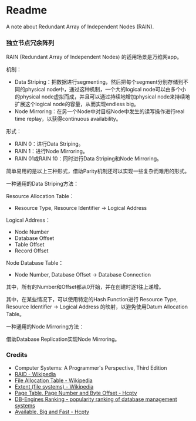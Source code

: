 # Readme
A note about Redundant Array of Independent Nodes (RAIN).

### 独立节点冗余阵列

RAIN (Redundant Array of Independent Nodes) 的适用场景是万维网app。

机制：
- Data Striping：把数据进行segmenting，然后把每个segment分别存储到不同的physical node中，通过这种机制，一个大的logical node可以由多个小的physical node虚拟而成，并且可以通过持续地增加physical node来持续地扩展这个logical node的容量，从而实现endless big。
- Node Mirroring：在另一个Node中对目标Node中发生的读写操作进行real time replay，以获得continuous availability。

形式：
- RAIN 0：进行Data Striping。
- RAIN 1：进行Node Mirroring。
- RAIN 01或RAIN 10：同时进行Data Striping和Node Mirroring。

简单易用的是以上三种形式，借助Parity机制还可以实现一些复杂而难用的形式。

一种通用的Data Striping方法：

Resource Allocation Table：
- Resource Type, Resource Identifier -> Logical Address

Logical Address：
- Node Number
- Database Offset
- Table Offset
- Record Offset

Node Database Table：
- Node Number, Database Offset -> Database Connection

其中，所有的Number和Offset都从0开始，并在创建时逐1往上递增。

其中，在某些情况下，可以使用特定的Hash Function进行 Resource Type, Resource Identifier -> Logical Address 的映射，以避免使用Datum Allocation Table。

一种通用的Node Mirroring方法：

借助Database Replication实现Node Mirroring。

### Credits
- Computer Systems: A Programmer's Perspective, Third Edition
- [RAID - Wikipedia](https://en.wikipedia.org/wiki/RAID)
- [File Allocation Table - Wikipedia](https://en.wikipedia.org/wiki/File_Allocation_Table)
- [Extent (file systems) - Wikipedia](https://en.wikipedia.org/wiki/Extent_(file_systems))
- [Page Table, Page Number and Byte Offset - Hcpty](https://github.com/hcpty/page-table-page-number-and-byte-offset)
- [DB-Engines Ranking - popularity ranking of database management systems](https://db-engines.com/en/ranking)
- [Available, Big and Fast - Hcpty](https://github.com/hcpty/available-big-and-fast)
